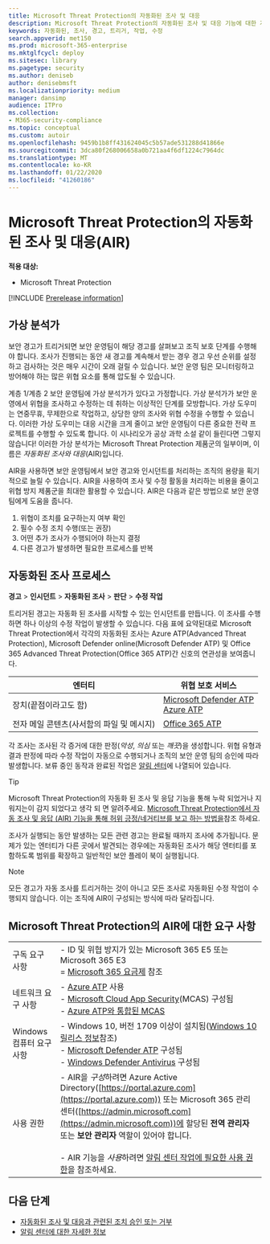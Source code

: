```yaml
---
title: Microsoft Threat Protection의 자동화된 조사 및 대응
description: Microsoft Threat Protection의 자동화된 조사 및 대응 기능에 대한 개요를 확인하세요.
keywords: 자동화된, 조사, 경고, 트리거, 작업, 수정
search.appverid: met150
ms.prod: microsoft-365-enterprise
ms.mktglfcycl: deploy
ms.sitesec: library
ms.pagetype: security
ms.author: deniseb
author: denisebmsft
ms.localizationpriority: medium
manager: dansimp
audience: ITPro
ms.collection:
- M365-security-compliance
ms.topic: conceptual
ms.custom: autoir
ms.openlocfilehash: 9459b1b8ff431624045c5b57ade531288d41866e
ms.sourcegitcommit: 3dca80f268006658a0b721aa4f6df1224c7964dc
ms.translationtype: MT
ms.contentlocale: ko-KR
ms.lasthandoff: 01/22/2020
ms.locfileid: "41260186"
---
```

# <a name="automated-investigation-and-response-air-in-microsoft-threat-protection"></a>Microsoft Threat Protection의 자동화된 조사 및 대응(AIR)

**적용 대상:**
- Microsoft Threat Protection

[!INCLUDE [Prerelease information](../includes/prerelease.md)]

## <a name="your-virtual-analyst"></a>가상 분석가

보안 경고가 트리거되면 보안 운영팀이 해당 경고를 살펴보고 조직 보호 단계를 수행해야 합니다. 조사가 진행되는 동안 새 경고를 계속해서 받는 경우 경고 우선 순위를 설정하고 검사하는 것은 매우 시간이 오래 걸릴 수 있습니다. 보안 운영 팀은 모니터링하고 방어해야 하는 많은 위협 요소를 통해 압도될 수 있습니다. 

계층 1/계층 2 보안 운영팀에 가상 분석가가 있다고 가정합니다. 가상 분석가가 보안 운영에서 위협을 조사하고 수정하는 데 취하는 이상적인 단계를 모방합니다. 가상 도우미는 연중무휴, 무제한으로 작업하고, 상당한 양의 조사와 위협 수정을 수행할 수 있습니다. 이러한 가상 도우미는 대응 시간을 크게 줄이고 보안 운영팀이 다른 중요한 전략 프로젝트를 수행할 수 있도록 합니다. 이 시나리오가 공상 과학 소설 같이 들린다면 그렇지 않습니다! 이러한 가상 분석가는 Microsoft Threat Protection 제품군의 일부이며, 이름은 *자동화된 조사와 대응*(AIR)입니다.

AIR을 사용하면 보안 운영팀에서 보안 경고와 인시던트를 처리하는 조직의 용량을 획기적으로 늘릴 수 있습니다. AIR을 사용하여 조사 및 수정 활동을 처리하는 비용을 줄이고 위협 방지 제품군을 최대한 활용할 수 있습니다. AIR은 다음과 같은 방법으로 보안 운영팀에게 도움을 줍니다.

1. 위협이 조치를 요구하는지 여부 확인
2. 필수 수정 조치 수행(또는 권장)
3. 어떤 추가 조사가 수행되어야 하는지 결정
4. 다른 경고가 발생하면 필요한 프로세스를 반복

## <a name="the-automated-investigation-process"></a>자동화된 조사 프로세스

**경고** > **인시던트** > **자동화된 조사** > **판단** > **수정 작업**

트리거된 경고는 자동화 된 조사를 시작할 수 있는 인시던트를 만듭니다. 이 조사를 수행하면 하나 이상의 수정 작업이 발생할 수 있습니다. 다음 표에 요약된대로 Microsoft Threat Protection에서 각각의 자동화된 조사는 Azure ATP(Advanced Threat Protection), Microsoft Defender online(Microsoft Defender ATP) 및 Office 365 Advanced Threat Protection(Office 365 ATP)간 신호의 연관성을 보여줍니다. 

|엔터티 |위협 보호 서비스  |
|---------|---------|
|장치(끝점이라고도 함)     |[Microsoft Defender ATP](https://docs.microsoft.com/windows/security/threat-protection/microsoft-defender-atp/automated-investigations)<br/>[Azure ATP](https://docs.microsoft.com/azure-advanced-threat-protection/what-is-atp) |      
|전자 메일 콘텐츠(사서함의 파일 및 메시지)     |[Office 365 ATP](https://docs.microsoft.com/microsoft-365/security/office-365-security/office-365-atp)         |

각 조사는 조사된 각 증거에 대한 판정(*악성*, *의심* 또는 *깨끗*)을 생성합니다. 위협 유형과 결과 판정에 따라 수정 작업이 자동으로 수행되거나 조직의 보안 운영 팀의 승인에 따라 발생합니다. 보류 중인 동작과 완료된 작업은 [알림 센터](mtp-action-center.md)에 나열되어 있습니다.

> [!TIP]
> Microsoft Threat Protection의 자동화 된 조사 및 응답 기능을 통해 누락 되었거나 지워지는이 감지 되었다고 생각 되 면 알려주세요. [Microsoft Threat Protection에서 자동 조사 및 응답 (AIR) 기능을 통해 허위 긍정/네거티브를 보고 하는 방법을](mtp-autoir-report-false-positives-negatives.md)참조 하세요.

조사가 실행되는 동안 발생하는 모든 관련 경고는 완료될 때까지 조사에 추가됩니다. 문제가 있는 엔터티가 다른 곳에서 발견되는 경우에는 자동화된 조사가 해당 엔터티를 포함하도록 범위를 확장하고 일반적인 보안 플레이 북이 실행됩니다. 

> [!NOTE]
> 모든 경고가 자동 조사를 트리거하는 것이 아니고 모든 조사로 자동화된 수정 작업이 수행되지 않습니다. 이는 조직에 AIR이 구성되는 방식에 따라 달라집니다. 

## <a name="requirements-for-air-in-microsoft-threat-protection"></a>Microsoft Threat Protection의 AIR에 대한 요구 사항

| | |
|--|--|
|구독 요구 사항 |- ID 및 위협 방지가 있는 Microsoft 365 E5 또는 Microsoft 365 E3<br/>= [Microsoft 365 요금제](https://docs.microsoft.com/microsoft-365/enterprise/microsoft-365-overview#plans) 참조|
|네트워크 요구 사항 |- [Azure ATP](https://docs.microsoft.com/azure-advanced-threat-protection/what-is-atp) 사용<br/>- [Microsoft Cloud App Security](https://docs.microsoft.com/cloud-app-security/what-is-cloud-app-security)(MCAS) 구성됨<br/>- [Azure ATP와 통합된 MCAS](https://docs.microsoft.com/cloud-app-security/aatp-integration) |
|Windows 컴퓨터 요구 사항 |- Windows 10, 버전 1709 이상이 설치됨([Windows 10 릴리스 정보](https://docs.microsoft.com/windows/release-information/)참조)<br/>- [Microsoft Defender ATP](https://docs.microsoft.com/windows/security/threat-protection/microsoft-defender-atp/configure-endpoints) 구성됨 <br/>- [Windows Defender Antivirus](https://docs.microsoft.com/windows/security/threat-protection/windows-defender-antivirus/configure-windows-defender-antivirus-features) 구성됨 |
|사용 권한 |- AIR을 *구성*하려면 Azure Active Directory([https://portal.azure.com](https://portal.azure.com)) 또는 Microsoft 365 관리 센터([https://admin.microsoft.com](https://admin.microsoft.com))에 할당된 **전역 관리자** 또는 **보안 관리자** 역할이 있어야 합니다.<br/><br/>- AIR 기능을 *사용*하려면 [알림 센터 작업에 필요한 사용 권한](mtp-action-center.md#required-permissions-for-action-center-tasks)을 참조하세요. |

## <a name="next-steps"></a>다음 단계

- [자동화된 조사 및 대응과 관련된 조치 승인 또는 거부](mtp-autoir-actions.md)
- [알림 센터에 대한 자세한 정보](mtp-action-center.md)
